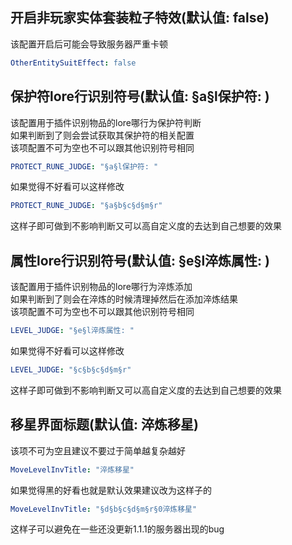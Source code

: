 ## 开启非玩家实体套装粒子特效(默认值: false)

该配置开启后可能会导致服务器严重卡顿

```yaml
OtherEntitySuitEffect: false
```

## 保护符lore行识别符号(默认值: §a§l保护符: )

该配置用于插件识别物品的lore哪行为保护符判断\
如果判断到了则会尝试获取其保护符的相关配置\
该项配置不可为空也不可以跟其他识别符号相同

```yaml
PROTECT_RUNE_JUDGE: "§a§l保护符: "
```

如果觉得不好看可以这样修改

```yaml
PROTECT_RUNE_JUDGE: "§a§b§c§d§m§r"
```

这样子即可做到不影响判断又可以高自定义度的去达到自己想要的效果

## 属性lore行识别符号(默认值: §e§l淬炼属性: )

该配置用于插件识别物品的lore哪行为淬炼添加\
如果判断到了则会在淬炼的时候清理掉然后在添加淬炼结果\
该项配置不可为空也不可以跟其他识别符号相同

```yaml
LEVEL_JUDGE: "§e§l淬炼属性: "
```

如果觉得不好看可以这样修改

```yaml
LEVEL_JUDGE: "§c§b§c§d§m§r"
```

这样子即可做到不影响判断又可以高自定义度的去达到自己想要的效果

## 移星界面标题(默认值: 淬炼移星)
该项不可为空且建议不要过于简单越复杂越好
```yaml
MoveLevelInvTitle: "淬炼移星"
```
如果觉得黑的好看也就是默认效果建议改为这样子的
```yaml
MoveLevelInvTitle: "§d§b§c§d§m§r§0淬炼移星"
```
这样子可以避免在一些还没更新1.1.1的服务器出现的bug